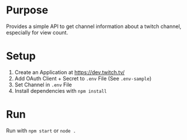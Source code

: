 # Purpose

Provides a simple API to get channel information about a twitch channel, especially for view count.

# Setup

1. Create an Application at https://dev.twitch.tv/ 
2. Add OAuth Client + Secret to `.env` File (See `.env-sample`)
3. Set Channel in `.env` File
4. Install dependencies with `npm install`

# Run

Run with `npm start` or `node .`